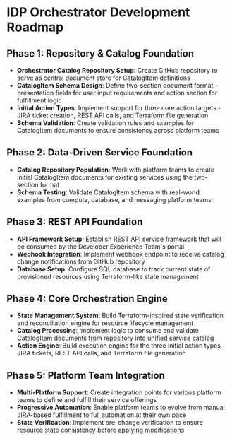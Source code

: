 # IDP Orchestrator Development Roadmap

## Phase 1: Repository & Catalog Foundation
- **Orchestrator Catalog Repository Setup**: Create GitHub repository to serve as central document store for CatalogItem definitions
- **CatalogItem Schema Design**: Define two-section document format - presentation fields for user input requirements and action section for fulfillment logic
- **Initial Action Types**: Implement support for three core action targets - JIRA ticket creation, REST API calls, and Terraform file generation
- **Schema Validation**: Create validation rules and examples for CatalogItem documents to ensure consistency across platform teams

## Phase 2: Data-Driven Service Foundation
- **Catalog Repository Population**: Work with platform teams to create initial CatalogItem documents for existing services using the two-section format
- **Schema Testing**: Validate CatalogItem schema with real-world examples from compute, database, and messaging platform teams

## Phase 3: REST API Foundation
- **API Framework Setup**: Establish REST API service framework that will be consumed by the Developer Experience Team's portal
- **Webhook Integration**: Implement webhook endpoint to receive catalog change notifications from GitHub repository
- **Database Setup**: Configure SQL database to track current state of provisioned resources using Terraform-like state management

## Phase 4: Core Orchestration Engine
- **State Management System**: Build Terraform-inspired state verification and reconciliation engine for resource lifecycle management
- **Catalog Processing**: Implement logic to consume and validate CatalogItem documents from repository into unified service catalog
- **Action Engine**: Build execution engine for the three initial action types - JIRA tickets, REST API calls, and Terraform file generation

## Phase 5: Platform Team Integration
- **Multi-Platform Support**: Create integration points for various platform teams to define and fulfill their service offerings
- **Progressive Automation**: Enable platform teams to evolve from manual JIRA-based fulfillment to full automation at their own pace
- **State Verification**: Implement pre-change verification to ensure resource state consistency before applying modifications